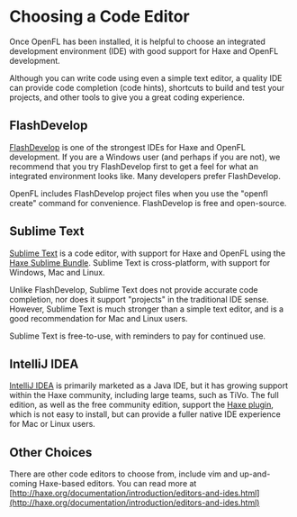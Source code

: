 # Choosing a Code Editor

Once OpenFL has been installed, it is helpful to choose an integrated development environment (IDE) with good support for Haxe and OpenFL development.

Although you can write code using even a simple text editor, a quality IDE can provide code completion (code hints), shortcuts to build and test your projects, and other tools to give you a great coding experience.

## FlashDevelop

<screenshot>

[FlashDevelop](http://www.flashdevelop.org) is one of the strongest IDEs for Haxe and OpenFL development. If you are a Windows user (and perhaps if you are not), we recommend that you try FlashDevelop first to get a feel for what an integrated environment looks like. Many developers prefer FlashDevelop.

OpenFL includes FlashDevelop project files when you use the "openfl create" command for convenience. FlashDevelop is free and open-source.

## Sublime Text

<screenshot>

[Sublime Text](http://www.sublimetext.com) is a code editor, with support for Haxe and OpenFL using the [Haxe Sublime Bundle](https://github.com/clemos/haxe-sublime-bundle). Sublime Text is cross-platform, with support for Windows, Mac and Linux.

Unlike FlashDevelop, Sublime Text does not provide accurate code completion, nor does it support "projects" in the traditional IDE sense. However, Sublime Text is much stronger than a simple text editor, and is a good recommendation for Mac and Linux users.

Sublime Text is free-to-use, with reminders to pay for continued use.

## IntelliJ IDEA

<screenshot>

[IntelliJ IDEA](https://www.jetbrains.com/idea/) is primarily marketed as a Java IDE, but it has growing support within the Haxe community, including large teams, such as TiVo. The full edition, as well as the free community edition, support the [Haxe plugin](https://plugins.jetbrains.com/plugin/6873?pr=idea), which is not easy to install, but can provide a fuller native IDE experience for Mac or Linux users.

## Other Choices

There are other code editors to choose from, include vim and up-and-coming Haxe-based editors. You can read more at [http://haxe.org/documentation/introduction/editors-and-ides.html](http://haxe.org/documentation/introduction/editors-and-ides.html)
